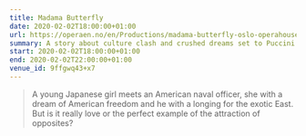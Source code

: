 ```yaml
---
title: Madama Butterfly
date: 2020-02-02T18:00:00+01:00
url: https://operaen.no/en/Productions/madama-butterfly-oslo-operahouse-opera/
summary: A story about culture clash and crushed dreams set to Puccini’s exquisite music.
start: 2020-02-02T18:00:00+01:00
end: 2020-02-02T22:00:00+01:00
venue_id: 9ffgwq43+x7
---
```

> A young Japanese girl meets an American naval officer, she with a dream of American freedom and he with a longing for the exotic East. But is it really love or the perfect example of the attraction of opposites?
